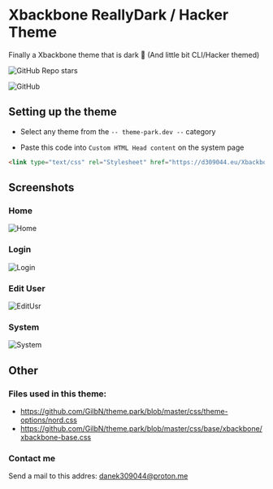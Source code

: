 
# Xbackbone ReallyDark / Hacker Theme
Finally a Xbackbone theme that is dark 👀 (And little bit CLI/Hacker themed)

![GitHub Repo stars](https://img.shields.io/github/stars/danek309044/Xbackbone-RealDarkness?style=for-the-badge)

![GitHub](https://img.shields.io/github/license/danek309044/Xbackbone-RealDarkness?style=for-the-badge)



## Setting up the theme
* Select any theme from the `-- theme-park.dev --` category

* Paste this code into `Custom HTML Head content` on the system page
```html
<link type="text/css" rel="Stylesheet" href="https://d309044.eu/Xbackbone-RealDarkness/theme.css"/>
```
    
## Screenshots

### Home
![Home](https://files.d309044.eu/Yimi1/FOKeQilE91.png/raw)

### Login
![Login](https://files.d309044.eu/Yimi1/SAJEGUFi47.png/raw)

### Edit User
![EditUsr](https://files.d309044.eu/Yimi1/ZaXAQuLI66.png/raw)

### System
![System](https://files.d309044.eu/Yimi1/SAcANaNa62.png/raw)


## Other
### Files used in this theme:
* https://github.com/GilbN/theme.park/blob/master/css/theme-options/nord.css
* https://github.com/GilbN/theme.park/blob/master/css/base/xbackbone/xbackbone-base.css
### Contact me
Send a mail to this addres: danek309044@proton.me
